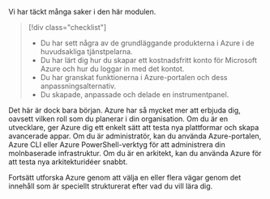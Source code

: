 Vi har täckt många saker i den här modulen. 

> [!div class="checklist"]
> * Du har sett några av de grundläggande produkterna i Azure i de huvudsakliga tjänstpelarna.
> * Du har lärt dig hur du skapar ett kostnadsfritt konto för Microsoft Azure och hur du loggar in med det kontot. 
> * Du har granskat funktionerna i Azure-portalen och dess anpassningsalternativ. 
> * Du skapade, anpassade och delade en instrumentpanel.

Det här är dock bara början. Azure har så mycket mer att erbjuda dig, oavsett vilken roll som du planerar i din organisation. Om du är en utvecklare, ger Azure dig ett enkelt sätt att testa nya plattformar och skapa avancerade appar. Om du är administratör, kan du använda Azure-portalen, Azure CLI eller Azure PowerShell-verktyg för att administrera din molnbaserade infrastruktur. Om du är en arkitekt, kan du använda Azure för att testa nya arkitekturidéer snabbt.

Fortsätt utforska Azure genom att välja en eller flera vägar genom det innehåll som är speciellt strukturerat efter vad du vill lära dig.